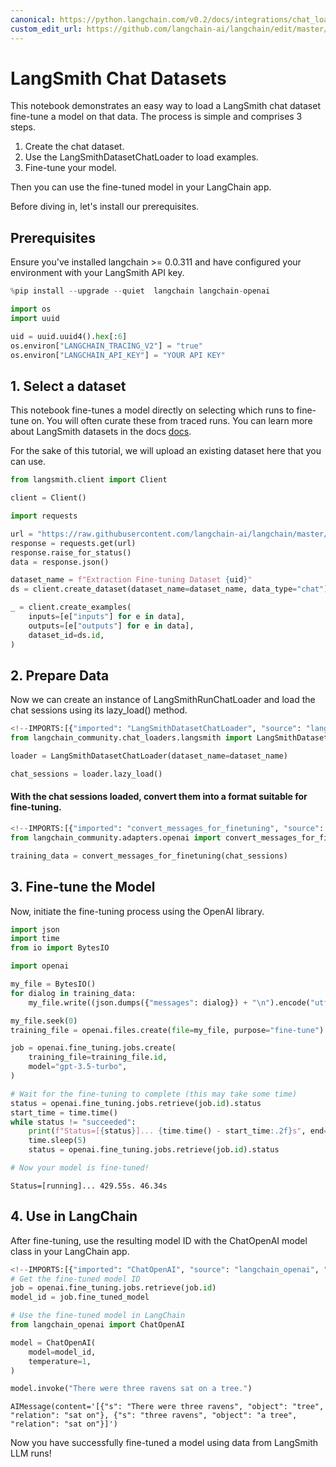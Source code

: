 ```yaml
---
canonical: https://python.langchain.com/v0.2/docs/integrations/chat_loaders/langsmith_dataset/
custom_edit_url: https://github.com/langchain-ai/langchain/edit/master/docs/docs/integrations/chat_loaders/langsmith_dataset.ipynb
---
```


# LangSmith Chat Datasets

This notebook demonstrates an easy way to load a LangSmith chat dataset fine-tune a model on that data.
The process is simple and comprises 3 steps.

1. Create the chat dataset.
2. Use the LangSmithDatasetChatLoader to load examples.
3. Fine-tune your model.

Then you can use the fine-tuned model in your LangChain app.

Before diving in, let's install our prerequisites.

## Prerequisites

Ensure you've installed langchain >= 0.0.311 and have configured your environment with your LangSmith API key.

```python
%pip install --upgrade --quiet  langchain langchain-openai
```

```python
import os
import uuid

uid = uuid.uuid4().hex[:6]
os.environ["LANGCHAIN_TRACING_V2"] = "true"
os.environ["LANGCHAIN_API_KEY"] = "YOUR API KEY"
```

## 1. Select a dataset

This notebook fine-tunes a model directly on selecting which runs to fine-tune on. You will often curate these from traced runs. You can learn more about LangSmith datasets in the docs [docs](https://docs.smith.langchain.com/evaluation/concepts#datasets).

For the sake of this tutorial, we will upload an existing dataset here that you can use.

```python
from langsmith.client import Client

client = Client()
```

```python
import requests

url = "https://raw.githubusercontent.com/langchain-ai/langchain/master/docs/docs/integrations/chat_loaders/example_data/langsmith_chat_dataset.json"
response = requests.get(url)
response.raise_for_status()
data = response.json()
```

```python
dataset_name = f"Extraction Fine-tuning Dataset {uid}"
ds = client.create_dataset(dataset_name=dataset_name, data_type="chat")
```

```python
_ = client.create_examples(
    inputs=[e["inputs"] for e in data],
    outputs=[e["outputs"] for e in data],
    dataset_id=ds.id,
)
```

## 2. Prepare Data
Now we can create an instance of LangSmithRunChatLoader and load the chat sessions using its lazy_load() method.

```python
<!--IMPORTS:[{"imported": "LangSmithDatasetChatLoader", "source": "langchain_community.chat_loaders.langsmith", "docs": "https://api.python.langchain.com/en/latest/chat_loaders/langchain_community.chat_loaders.langsmith.LangSmithDatasetChatLoader.html", "title": "LangSmith Chat Datasets"}]-->
from langchain_community.chat_loaders.langsmith import LangSmithDatasetChatLoader

loader = LangSmithDatasetChatLoader(dataset_name=dataset_name)

chat_sessions = loader.lazy_load()
```

#### With the chat sessions loaded, convert them into a format suitable for fine-tuning.

```python
<!--IMPORTS:[{"imported": "convert_messages_for_finetuning", "source": "langchain_community.adapters.openai", "docs": "https://api.python.langchain.com/en/latest/adapters/langchain_community.adapters.openai.convert_messages_for_finetuning.html", "title": "LangSmith Chat Datasets"}]-->
from langchain_community.adapters.openai import convert_messages_for_finetuning

training_data = convert_messages_for_finetuning(chat_sessions)
```

## 3. Fine-tune the Model
Now, initiate the fine-tuning process using the OpenAI library.

```python
import json
import time
from io import BytesIO

import openai

my_file = BytesIO()
for dialog in training_data:
    my_file.write((json.dumps({"messages": dialog}) + "\n").encode("utf-8"))

my_file.seek(0)
training_file = openai.files.create(file=my_file, purpose="fine-tune")

job = openai.fine_tuning.jobs.create(
    training_file=training_file.id,
    model="gpt-3.5-turbo",
)

# Wait for the fine-tuning to complete (this may take some time)
status = openai.fine_tuning.jobs.retrieve(job.id).status
start_time = time.time()
while status != "succeeded":
    print(f"Status=[{status}]... {time.time() - start_time:.2f}s", end="\r", flush=True)
    time.sleep(5)
    status = openai.fine_tuning.jobs.retrieve(job.id).status

# Now your model is fine-tuned!
```
```output
Status=[running]... 429.55s. 46.34s
```
## 4. Use in LangChain

After fine-tuning, use the resulting model ID with the ChatOpenAI model class in your LangChain app.

```python
<!--IMPORTS:[{"imported": "ChatOpenAI", "source": "langchain_openai", "docs": "https://api.python.langchain.com/en/latest/chat_models/langchain_openai.chat_models.base.ChatOpenAI.html", "title": "LangSmith Chat Datasets"}]-->
# Get the fine-tuned model ID
job = openai.fine_tuning.jobs.retrieve(job.id)
model_id = job.fine_tuned_model

# Use the fine-tuned model in LangChain
from langchain_openai import ChatOpenAI

model = ChatOpenAI(
    model=model_id,
    temperature=1,
)
```

```python
model.invoke("There were three ravens sat on a tree.")
```

```output
AIMessage(content='[{"s": "There were three ravens", "object": "tree", "relation": "sat on"}, {"s": "three ravens", "object": "a tree", "relation": "sat on"}]')
```

Now you have successfully fine-tuned a model using data from LangSmith LLM runs!
